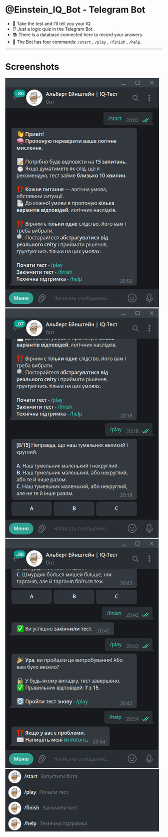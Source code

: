 # @Einstein_IQ_Bot - Telegram Bot

- :brain: Take the test and I'll tell you your IQ.
- :interrobang: Just a logic quiz in the Telegram Bot.
- :books: There is a database connected here to record your answers.
- :open_file_folder: The Bot has four commands: `/start` , `/play` , `/finish` , `/help`.

---

# Screenshots

![Einstein_IQ_Bot_Start](https://github.com/nikit0ns/Screenshots/blob/master/Einstein_IQ_Bot_Start.png)
![Einstein_IQ_Bot_Play](https://github.com/nikit0ns/Screenshots/blob/master/Einstein_IQ_Bot_Play.png)
![Einstein_IQ_Bot_Help](https://github.com/nikit0ns/Screenshots/blob/master/Einstein_IQ_Bot_Help.png)
![Einstein_IQ_Bot_Commands](https://github.com/nikit0ns/Screenshots/blob/master/Einstein_IQ_Bot_Commands.png)
